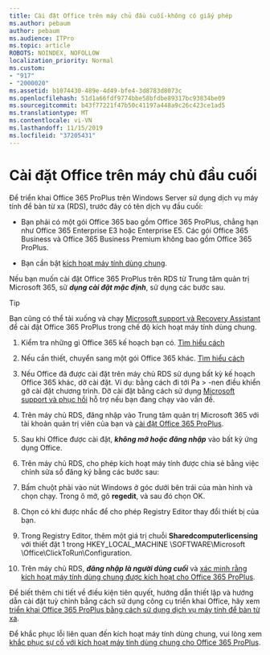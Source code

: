 ```yaml
---
title: Cài đặt Office trên máy chủ đầu cuối-không có giấy phép
ms.author: pebaum
author: pebaum
ms.audience: ITPro
ms.topic: article
ROBOTS: NOINDEX, NOFOLLOW
localization_priority: Normal
ms.custom:
- "917"
- "2000020"
ms.assetid: b1074430-489e-4d49-bfe4-3d8783d8073c
ms.openlocfilehash: 51d1a66fdf9774bbe58bfdbe89317bc93834be09
ms.sourcegitcommit: b43f77221f47b50c41197a448a9c26c423ce1ad5
ms.translationtype: MT
ms.contentlocale: vi-VN
ms.lasthandoff: 11/15/2019
ms.locfileid: "37205431"
---
```

# <a name="installing-office-on-a-terminal-server"></a>Cài đặt Office trên máy chủ đầu cuối

Để triển khai Office 365 ProPlus trên Windows Server sử dụng dịch vụ máy tính để bàn từ xa (RDS), trước đây có tên dịch vụ đầu cuối:
  
- Bạn phải có một gói Office 365 bao gồm Office 365 ProPlus, chẳng hạn như Office 365 Enterprise E3 hoặc Enterprise E5. Các gói Office 365 Business và Office 365 Business Premium không bao gồm Office 365 ProPlus.

- Bạn cần bật [kích hoạt máy tính dùng chung](https://docs.microsoft.com/DeployOffice/overview-of-shared-computer-activation-for-office-365-proplus).

Nếu bạn muốn cài đặt Office 365 ProPlus trên RDS từ Trung tâm quản trị Microsoft 365, sử ***dụng cài đặt mặc định***, sử dụng các bước sau.

> [!TIP]
> Bạn cũng có thể tải xuống và chạy [Microsoft support và Recovery Assistant](https://aka.ms/SaRA_OfficeSCA_M365Portal) để cài đặt Office 365 ProPlus trong chế độ kích hoạt máy tính dùng chung.
  
1. Kiểm tra những gì Office 365 kế hoạch bạn có. [Tìm hiểu cách](https://docs.microsoft.com/office365/admin/admin-overview/what-subscription-do-i-have)

2. Nếu cần thiết, chuyển sang một gói Office 365 khác. [Tìm hiểu cách](https://docs.microsoft.com/office365/admin/subscriptions-and-billing/switch-to-a-different-plan)

3. Nếu Office đã được cài đặt trên máy chủ RDS sử dụng bất kỳ kế hoạch Office 365 khác, dỡ cài đặt. Ví dụ: bằng cách đi tới Pa \> -nen điều khiển gỡ cài đặt chương trình. Dỡ cài đặt bằng cách sử dụng [Microsoft support và phục hồi](https://aka.ms/SARA-OfficeUninstall-Alchemy) hỗ trợ nếu bạn đang chạy vào vấn đề.

4. Trên máy chủ RDS, đăng nhập vào Trung tâm quản trị Microsoft 365 với tài khoản quản trị viên của bạn và [cài đặt Office 365 ProPlus](https://portal.office.com/OLS/MySoftware.aspx).

5. Sau khi Office được cài đặt, ***không mở hoặc đăng nhập*** vào bất kỳ ứng dụng Office.

6. Trên máy chủ RDS, cho phép kích hoạt máy tính được chia sẻ bằng việc chỉnh sửa sổ đăng ký bằng các bước sau:

1. Bấm chuột phải vào nút Windows ở góc dưới bên trái của màn hình và chọn chạy. Trong ô mở, gõ **regedit**, và sau đó chọn OK.

2. Chọn có khi được nhắc để cho phép Registry Editor thay đổi thiết bị của bạn.

3. Trong Registry Editor, thêm một giá trị chuỗi **Sharedcomputerlicensing** với thiết đặt 1 trong HKEY_LOCAL_MACHINE \SOFTWARE\Microsoft \Office\ClickToRun\Configuration.

7. Trên máy chủ RDS, ***đăng nhập là người dùng cuối*** và [xác minh rằng kích hoạt máy tính dùng chung được kích hoạt cho Office 365 ProPlus](https://docs.microsoft.com/DeployOffice/troubleshoot-issues-with-shared-computer-activation-for-office-365-proplus#verify-that-activation-for-office-365-proplus-succeeded).

Để biết thêm chi tiết về điều kiện tiên quyết, hướng dẫn thiết lập và hướng dẫn cài đặt tuỳ chỉnh bằng cách sử dụng công cụ triển khai Office, hãy xem [triển khai Office 365 ProPlus bằng cách sử dụng dịch vụ máy tính để bàn từ xa](https://docs.microsoft.com/DeployOffice/deploy-office-365-proplus-by-using-remote-desktop-services).
  
Để khắc phục lỗi liên quan đến kích hoạt máy tính dùng chung, vui lòng xem [khắc phục sự cố với kích hoạt máy tính dùng chung cho Office 365 ProPlus](https://docs.microsoft.com/DeployOffice/troubleshoot-issues-with-shared-computer-activation-for-office-365-proplus).
  